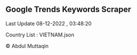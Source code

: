 

## Google Trends Keywords Scraper 
 
Last Update 08-12-2022 , 03:48:20

Country List :
VIETNAM.json



© Abdul Muttaqin 
